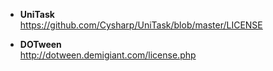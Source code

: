 - **UniTask** <br>
https://github.com/Cysharp/UniTask/blob/master/LICENSE

- **DOTween** <br>
http://dotween.demigiant.com/license.php
